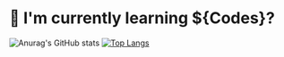 # 🌱 I'm currently learning ${Codes}?

![Anurag's GitHub stats](https://github-readme-stats.vercel.app/api?username=flourineV&theme=tokyonight&show_icons=true)
[![Top Langs](https://github-readme-stats.vercel.app/api/top-langs/?username=flourineV&layout=pie&theme=cobalt)](https://github.com/flourineV/github-readme-stats)
